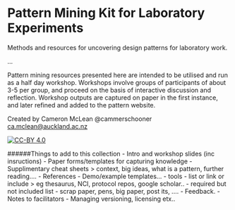 Pattern Mining Kit for Laboratory Experiments
=============================================

Methods and resources for uncovering design patterns for laboratory work.

...

Pattern mining resources presented here are intended to be utilised and run as a half day workshop.
Workshops involve groups of participants of about 3-5 per group, and proceed on the basis of interactive discussion and reflection.
Workshop outputs are captured on paper in the first instance, and later refined and added to the pattern website. 


Created by Cameron McLean
@cammerschooner
ca.mclean@auckland.ac.nz

[![CC-BY 4.0](https://i.creativecommons.org/l/by/4.0/88x31.png)](http://creativecommons.org/licenses/by/4.0/)


######Things to add to this collection
	- Intro and workshop slides (inc insructions)
	- Paper forms/templates for capturing knowledge
	- Supplimentary cheat sheets > context, big ideas, what is a pattern, further reading....
	- References
	- Demo/example templates...
	- tools - list or link or include > eg thesaurus, NCI, protocol repos, google scholar..
	- required but not included list
		- scrap paper, pens, big paper, post its, ....
	- Feedback.
	- Notes to facilitators
	- Managing versioning, licensing etx..

